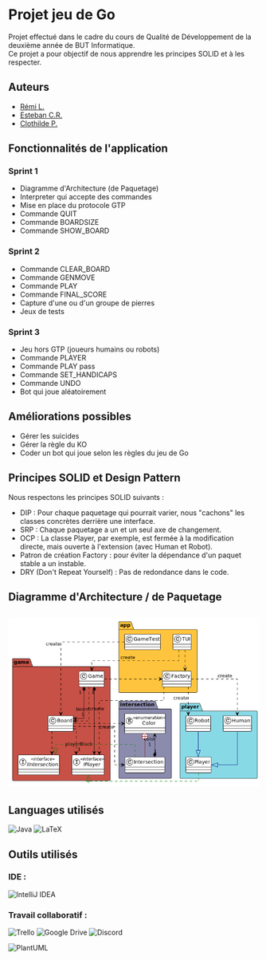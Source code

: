 # Projet jeu de Go

Projet effectué dans le cadre du cours de Qualité de Développement de la deuxième année de BUT Informatique.<br>
Ce projet a pour objectif de nous apprendre les principes SOLID et à les respecter.

## Auteurs
- [Rémi L.](https://github.com/remi-lem)
- [Esteban C.R.](https://github.com/EstebanCRz)
- [Clothilde P.](https://github.com/TorielLink)

## Fonctionnalités de l'application
### Sprint 1
- Diagramme d'Architecture (de Paquetage)
- Interpreter qui accepte des commandes
- Mise en place du protocole GTP
- Commande QUIT
- Commande BOARDSIZE
- Commande SHOW_BOARD

### Sprint 2
- Commande CLEAR_BOARD
- Commande GENMOVE
- Commande PLAY
- Commande FINAL_SCORE
- Capture d'une ou d'un groupe de pierres
- Jeux de tests

### Sprint 3
- Jeu hors GTP (joueurs humains ou robots)
- Commande PLAYER
- Commande PLAY pass
- Commande SET_HANDICAPS
- Commande UNDO
- Bot qui joue aléatoirement

## Améliorations possibles
- Gérer les suicides
- Gérer la règle du KO
- Coder un bot qui joue selon les règles du jeu de Go

## Principes SOLID et Design Pattern
Nous respectons les principes SOLID suivants : 
- DIP : Pour chaque paquetage qui pourrait varier, nous "cachons" les classes concrètes derrière une interface.
- SRP : Chaque paquetage a un et un seul axe de changement.
- OCP : La classe Player, par exemple, est fermée à la modification directe, mais ouverte à l'extension
(avec Human et Robot).
- Patron de création Factory : pour éviter la dépendance d'un paquet stable a un instable.
- DRY (Don't Repeat Yourself) : Pas de redondance dans le code.

## Diagramme d'Architecture / de Paquetage
![DiagrammeArchi.png](diagrammeArchi/DiagrammeArchi.png)
---

## Languages utilisés
![Java](https://img.shields.io/badge/java-%23ED8B00.svg?style=for-the-badge&logo=openjdk&logoColor=white)
![LaTeX](https://img.shields.io/badge/latex-%23008080.svg?style=for-the-badge&logo=latex&logoColor=white)

## Outils utilisés
### IDE :
![IntelliJ IDEA](https://img.shields.io/badge/IntelliJIDEA-000000.svg?style=for-the-badge&logo=intellij-idea&logoColor=white)

### Travail collaboratif :
![Trello](https://img.shields.io/badge/Trello-%23026AA7.svg?style=for-the-badge&logo=Trello&logoColor=white)
![Google Drive](https://img.shields.io/badge/Google%20Drive-4285F4?style=for-the-badge&logo=googledrive&logoColor=white)
![Discord](https://img.shields.io/badge/Discord-%235865F2.svg?style=for-the-badge&logo=discord&logoColor=white)

<img src="https://goat-inc.co.jp/wp-content/uploads/2021/03/logo-plantuml-visual-code.png" alt=PlantUML width="100"/>


